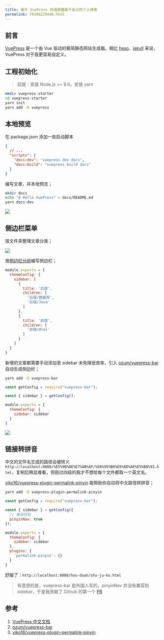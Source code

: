 ```yaml
---
title: 基于 VuePress 快速搭建属于自己的个人博客
permalink: 79398229448.html
---
```


## 前言

[VuePress](https://github.com/vuejs/vuepress) 是一个由 Vue 驱动的极简静态网站生成器。相比 [hexo](https://github.com/hexojs/hexo)、[jekyll](https://github.com/jekyll/jekyll) 来说，VuePress 对于我更容易自定义。

## 工程初始化

> 前提：安装 Node.js >= 8.6，安装 yarn

```bash
mkdir vuepress-starter
cd vuepress-starter
yarn init
yarn add -D vuepress
```

## 本地预览

在 package.json 添加一些启动脚本

```json
{
  // ...
  "scripts": {
    "docs:dev": "vuepress dev docs",
    "docs:build": "vuepress build docs"
  }
}
```

编写文章，并本地预览；

```bash
mkdir docs
echo "# Hello VuePress" > docs/README.md
yarn docs:dev
```

![](http://image.caojiantao.site:1024/d4e82045-6c3c-442d-bf98-0875239cdc16.jpg)

## 侧边栏菜单

按文件夹整理文章分类；

![](http://image.caojiantao.site:1024/d57bbe4f-8693-414b-9b92-4022eb02b124.jpg)

按[侧边栏分组](https://www.vuepress.cn/theme/default-theme-config.html#%E4%BE%A7%E8%BE%B9%E6%A0%8F%E5%88%86%E7%BB%84)编写侧边栏；

```javascript
module.exports = {
  themeConfig: {
    sidebar: [
      {
        title: '后端',
        children: [
          '后端/数据库',
          '后端/Java'
        ]
      },
      {
        title: '前端',
        children: [
          '前端/Html'
        ]
      }
    ]
  }
}
```

新增的文章都需要手动添加至 sidebar 未免降低效率，引入 [ozum/vuepress-bar](https://github.com/ozum/vuepress-bar) 自动生成侧边栏；

```bash
yarn add -D vuepress-bar
```

```javascript
const getConfig = require("vuepress-bar");

const { sidebar } = getConfig();

module.exports = {
  themeConfig: {
    sidebar: sidebar
  }
}
```

![](http://image.caojiantao.site:1024/64ab3d74-4245-454e-b193-ee5279b6796b.jpg)

## 链接转拼音

中文的文件名生成的路径会被转义 `http://localhost:8080/%E5%90%8E%E7%AB%AF/%E6%95%B0%E6%8D%AE%E5%BA%93.html`，复制后稍显难看，但刚过四级的我才不想给每个文件都取一个英文名。

[viko16/vuepress-plugin-permalink-pinyin](https://github.com/viko16/vuepress-plugin-permalink-pinyin) 能帮助你自动将中文路径转拼音；

```bash
yarn add -D vuepress-plugin-permalink-pinyin
```

```javascript
const getConfig = require("vuepress-bar");

const { sidebar } = getConfig({
  // 兼容拼音
  pinyinNav: true
});

module.exports = {
  themeConfig: {
    sidebar: sidebar
  },
  plugins: {
    'permalink-pinyin': {}
  }
}
```

舒服了：`http://localhost:8080/hou-duan/shu-ju-ku.html`

> 有意思的是，vuepress-bar 是外国人写的，pinyinNav 并没有兼容到 sidebar，于是我贡献了 Github 的第一个 [PR](https://github.com/ozum/vuepress-bar/pull/56)

## 参考

1. [VuePress 中文文档](https://www.vuepress.cn/)
2. [ozum/vuepress-bar](https://github.com/ozum/vuepress-bar)
3. [viko16/vuepress-plugin-permalink-pinyin](https://github.com/viko16/vuepress-plugin-permalink-pinyin)
